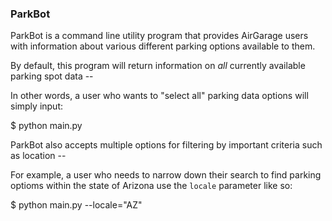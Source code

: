 ### ParkBot

ParkBot is a command line utility program that provides AirGarage users
with information about various different parking options available to them.

By default, this program will return information on *all* currently available parking spot data --

In other words, a user who wants to "select all" parking data options
will simply input:

$ python main.py

ParkBot also accepts multiple options for filtering by important criteria such as location --

For example, a user who needs to narrow down their search to find parking optioms within the state of Arizona
use the `locale` parameter like so:

$ python main.py --locale="AZ"

